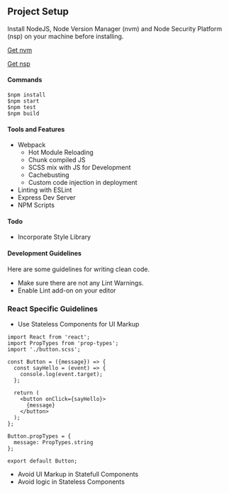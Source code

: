 ## Project Setup

Install NodeJS, Node Version Manager (nvm) and Node Security Platform (nsp) on your machine before installing.

[Get nvm](https://github.com/creationix/nvm/blob/master/README.md#installation)

[Get nsp](https://nodesecurity.io/opensource)

#### Commands

```
$npm install
$npm start
$npm test
$npm build
```

#### Tools and Features

  * Webpack
    * Hot Module Reloading
    * Chunk compiled JS
    * SCSS mix with JS for Development
    * Cachebusting
    * Custom code injection in deployment
  * Linting with ESLint
  * Express Dev Server
  * NPM Scripts

#### Todo
  * Incorporate Style Library

#### Development Guidelines

Here are some guidelines for writing clean code.

  * Make sure there are not any Lint Warnings.
  * Enable Lint add-on on your editor

### React Specific Guidelines

  * Use Stateless Components for UI Markup
```
import React from 'react';
import PropTypes from 'prop-types';
import './button.scss';

const Button = ({message}) => {
  const sayHello = (event) => {
    console.log(event.target);
  };

  return (
    <button onClick={sayHello}>
      {message}
    </button>
  );
};

Button.propTypes = {
  message: PropTypes.string
};

export default Button;
```
  * Avoid UI Markup in Statefull Components
  * Avoid logic in Stateless Components

